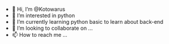 - 👋 Hi, I’m @Kotowarus
- 👀 I’m interested in python
- 🌱 I’m currently learning python basic to learn about back-end
- 💞️ I’m looking to collaborate on ...
- 📫 How to reach me ...

<!---
Kotowarus/Kotowarus is a ✨ special ✨ repository because its `README.md` (this file) appears on your GitHub profile.
You can click the Preview link to take a look at your changes.
--->
